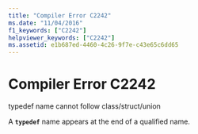 ```yaml
---
title: "Compiler Error C2242"
ms.date: "11/04/2016"
f1_keywords: ["C2242"]
helpviewer_keywords: ["C2242"]
ms.assetid: e1b687ed-4460-4c26-9f7e-c43e65c6dd65
---
```

# Compiler Error C2242

typedef name cannot follow class/struct/union

A **`typedef`** name appears at the end of a qualified name.
